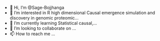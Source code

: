 - 👋 Hi, I’m @Sage-Bojjhanga
- 👀 I’m interested in R high dimensional Causal emergence simulation and discovery in genomic proteomic...
- 🌱 I’m currently learning Statistical causal,...
- 💞️ I’m looking to collaborate on ...
- 📫 How to reach me ...

<!---
Satta-Bojjhanga/Satta-Bojjhanga is a ✨ special ✨ repository because its `README.md` (this file) appears on your GitHub profile.
You can click the Preview link to take a look at your changes.
--->
